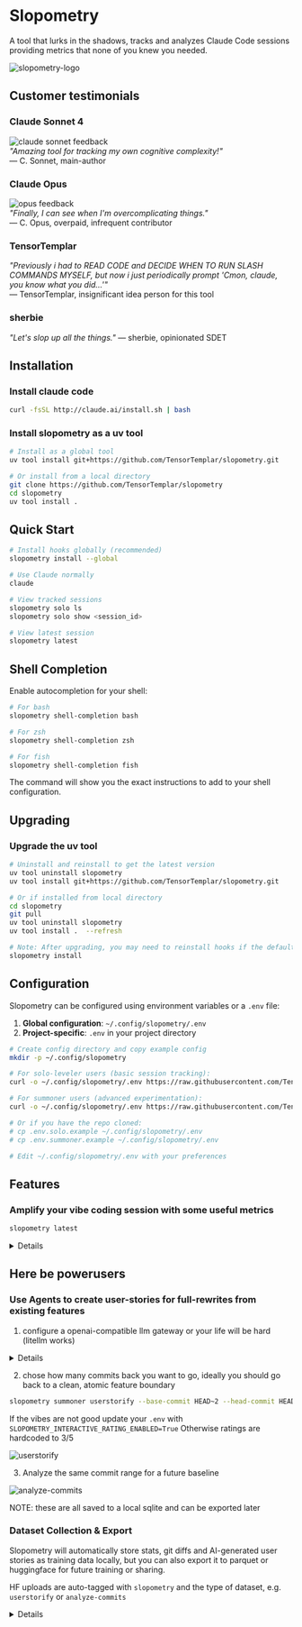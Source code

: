 # Slopometry

A tool that lurks in the shadows, tracks and analyzes Claude Code sessions providing metrics that none of you knew you needed.

![slopometry-logo](assets/slopometry-logo.jpg)  


## Customer testimonials

### Claude Sonnet 4
![claude sonnet feedback](assets/sonnet.png)  
*"Amazing tool for tracking my own cognitive complexity!"*  
— C. Sonnet, main-author

### Claude Opus  
![opus feedback](assets/opus.png)  
*"Finally, I can see when I'm overcomplicating things."*  
— C. Opus, overpaid, infrequent contributor

### TensorTemplar
*"Previously i had to READ CODE and DECIDE WHEN TO RUN SLASH COMMANDS MYSELF, but now i just periodically prompt 'Cmon, claude, you know what you did...'"*  
— TensorTemplar, insignificant idea person for this tool

### sherbie
*"Let's slop up all the things."*
— sherbie, opinionated SDET

## Installation

### Install claude code

```bash
curl -fsSL http://claude.ai/install.sh | bash
```

### Install slopometry as a uv tool

```bash
# Install as a global tool
uv tool install git+https://github.com/TensorTemplar/slopometry.git

# Or install from a local directory
git clone https://github.com/TensorTemplar/slopometry
cd slopometry
uv tool install .
```

## Quick Start

```bash
# Install hooks globally (recommended)
slopometry install --global

# Use Claude normally
claude

# View tracked sessions
slopometry solo ls
slopometry solo show <session_id>

# View latest session
slopometry latest
```

## Shell Completion

Enable autocompletion for your shell:

```bash
# For bash
slopometry shell-completion bash

# For zsh  
slopometry shell-completion zsh

# For fish
slopometry shell-completion fish
```

The command will show you the exact instructions to add to your shell configuration.


## Upgrading

### Upgrade the uv tool

```bash
# Uninstall and reinstall to get the latest version
uv tool uninstall slopometry
uv tool install git+https://github.com/TensorTemplar/slopometry.git

# Or if installed from local directory
cd slopometry
git pull
uv tool uninstall slopometry
uv tool install .  --refresh

# Note: After upgrading, you may need to reinstall hooks if the default config changed
slopometry install
```

## Configuration

Slopometry can be configured using environment variables or a `.env` file:

1. **Global configuration**: `~/.config/slopometry/.env`
2. **Project-specific**: `.env` in your project directory

```bash
# Create config directory and copy example config
mkdir -p ~/.config/slopometry

# For solo-leveler users (basic session tracking):
curl -o ~/.config/slopometry/.env https://raw.githubusercontent.com/TensorTemplar/slopometry/main/.env.solo.example

# For summoner users (advanced experimentation):
curl -o ~/.config/slopometry/.env https://raw.githubusercontent.com/TensorTemplar/slopometry/main/.env.summoner.example

# Or if you have the repo cloned:
# cp .env.solo.example ~/.config/slopometry/.env
# cp .env.summoner.example ~/.config/slopometry/.env

# Edit ~/.config/slopometry/.env with your preferences
```

## Features

### Amplify your vibe coding session with some useful metrics

```bash
slopometry latest
```
<details>
Will show some metrics since the session start of the newest `claude code` session

![session statistics](assets/session-stat.png)  

![complexity metrics (CC)](assets/cc.png)  

![plan evolution](assets/plan-evolution.png)  

</details>

## Here be powerusers

### Use Agents to create user-stories for full-rewrites from existing features

1. configure a openai-compatible llm gateway or your life will be hard (litellm works)

<details>
set llm values in .env

```bash
SLOPOMETRY_USER_STORY_AGENTS=["o3", "claude-opus-4", "gemini-2.5-pro"]
SLOPOMETRY_LLM_PROXY_URL=http://proxy-url
SLOPOMETRY_LLM_PROXY_API_KEY=sk-whatever
```
</details>

2. chose how many commits back you want to go, ideally you should go back to a clean, atomic feature boundary

```bash
slopometry summoner userstorify --base-commit HEAD~2 --head-commit HEAD
```

If the vibes are not good update your `.env` with `SLOPOMETRY_INTERACTIVE_RATING_ENABLED=True`
Otherwise ratings are hardcoded to 3/5

![userstorify](assets/userstorify.png)

3. Analyze the same commit range for a future baseline

![analyze-commits](assets/analyze-commits.png)

NOTE: these are all saved to a local sqlite and can be exported later

### Dataset Collection & Export

Slopometry will automatically store stats, git diffs and AI-generated user stories as training data locally,
but you can also export it to parquet or huggingface for future training or sharing.

HF uploads are auto-tagged with `slopometry` and the type of dataset, e.g. `userstorify` or `analyze-commits`

<details>
```bash
# Generate user stories using multiple AI models (o3, claude-opus-4, gemini-2.5-pro) - requires extra settings
slopometry summoner userstorify --base-commit HEAD~5 --head-commit HEAD

# View collected data
slopometry summoner dataset-stats
slopometry summoner dataset-entries --limit 10

# Export to Parquet format
slopometry summoner dataset-export --output my_dataset.parquet

# Export and upload to Hugging Face
slopometry summoner dataset-export --upload-to-hf --hf-repo username/dataset-name
```

**Configuration for dataset features:**
- `SLOPOMETRY_INTERACTIVE_RATING_ENABLED=true` - Enable human rating of generated user stories
- `SLOPOMETRY_HF_TOKEN=your_token` - Hugging Face API token for uploads
- `SLOPOMETRY_HF_DEFAULT_REPO=username/repo-name` - Default HF repository
- `SLOPOMETRY_LLM_PROXY_URL=http://localhost:8000` - LLM gateway URL
- `SLOPOMETRY_LLM_PROXY_API_KEY=your_key` - LLM gateway API key

</details>

### Development Installation

```bash
git clone https://github.com/TensorTemplar/slopometry
cd slopometry
uv sync --extra dev
```

### Installation Management
- `slopometry install [--global|--local]` - Install tracking hooks
- `slopometry uninstall [--global|--local]` - Remove tracking hooks
- `slopometry status` - Check installation status

### Session Analysis  
- `slopometry solo ls [--limit N]` - List recent sessions
- `slopometry solo show <session-id>` - Show detailed session statistics
- `slopometry latest` - Show latest session statistics

### Dataset Generation & Export
- `slopometry summoner userstorify [--base-commit] [--head-commit]` - Generate user stories using multiple AI models
- `slopometry summoner dataset-entries [--limit N]` - View recent dataset entries
- `slopometry summoner dataset-stats` - Show dataset statistics
- `slopometry summoner dataset-export [--output] [--upload-to-hf] [--hf-repo]` - Export to Parquet and optionally upload to Hugging Face

### Experiment & Analysis
- `slopometry summoner analyze-commits [--base-commit] [--head-commit]` - Analyze complexity evolution
- `slopometry summoner run-experiments [--commits N] [--max-workers N]` - Run parallel experiments
- `slopometry summoner list-features [--limit N]` - List detected feature boundaries from merge commits

### Complexity Analysis Configuration
Configure complexity analysis via environment variables:
- `SLOPOMETRY_ENABLE_COMPLEXITY_ANALYSIS=true` - Collect complexity metrics (default: `true`)
- `SLOPOMETRY_ENABLE_COMPLEXITY_FEEDBACK=false` - Provide feedback to Claude (default: `false`)

Recommended: Keep analysis enabled for data collection, disable feedback for uninterrupted workflow.


Customize via `.env` file or environment variables:

- `SLOPOMETRY_DATABASE_PATH`: Custom database location (optional)
  - Default locations:
    - Linux: `~/.local/share/slopometry/slopometry.db`
    - macOS: `~/Library/Application Support/slopometry/slopometry.db`  
    - Windows: `%LOCALAPPDATA%\slopometry\slopometry.db`
- `SLOPOMETRY_PYTHON_EXECUTABLE`: Python command for hooks (default: uses uv tool's python)
- `SLOPOMETRY_SESSION_ID_PREFIX`: Custom session ID prefix
- `SLOPOMETRY_ENABLE_COMPLEXITY_ANALYSIS`: Collect complexity metrics (default: `true`)
- `SLOPOMETRY_ENABLE_COMPLEXITY_FEEDBACK`: Provide feedback to Claude (default: `false`)

## Architecture

- `models.py`: Pydantic models for events and statistics
- `database.py`: SQLite storage with session management
- `hook_handler.py`: Script invoked by Claude Code for each hook event
- `cli.py`: Click-based CLI interface with install/uninstall commands
- `settings.py`: Configuration management with uv compatibility

## Roadmap

[x] - Actually make a package so people can install this   
[ ] - Add hindsight-justified user stories with acceptance criteria based off of future commits  
[x] - Add plan evolution log based on claude's todo shenenigans   
[ ] - Use [NFP-CLI](https://tensortemplar.substack.com/p/humans-are-no-longer-embodied-amortization) (TM) training objective over plans with complexity metrics informing a process reward, while doing huge subtree rollouts just to win an argument on the internet  
[ ] - Add LLM-as-judge feedback over style guide as policy  
[ ] - Not go bankrupt from having to maintain open source in my free time, no wait...
